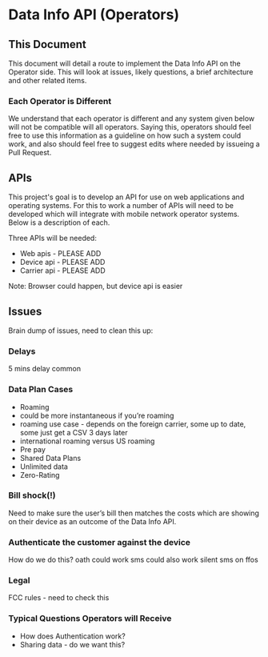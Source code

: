 # Data Info API (Operators)

## This Document
This document will detail a route to implement the Data Info API on the Operator side. This will look at issues, likely questions, a brief architecture and other related items.

### Each Operator is Different
We understand that each operator is different and any system given below will not be compatible will all operators. Saying this, operators should feel free to use this information as a guideline on how such a system could work, and also should feel free to suggest edits where needed by issueing a Pull Request. 

## APIs
This project's goal is to develop an API for use on web applications and operating systems. For this to work a number of APIs will need to be developed which will integrate with mobile network operator systems. Below is a description of each.

Three APIs will be needed:
* Web apis - PLEASE ADD
* Device api - PLEASE ADD
* Carrier api - PLEASE ADD

Note: Browser could happen, but device api is easier

## Issues
Brain dump of issues, need to clean this up:

### Delays
5 mins delay common

### Data Plan Cases
* Roaming
 * could be more instantaneous if you’re roaming
 * roaming use case - depends on the foreign carrier, some up to date, some just get a CSV 3 days later
 * international roaming versus US roaming
* Pre pay 
* Shared Data Plans
* Unlimited data
* Zero-Rating

### Bill shock(!)
Need to make sure the user’s bill then matches the costs which are showing on their device as an outcome of the Data Info API. 

### Authenticate the customer against the device 
How do we do this?
oath could work
sms could also work
silent sms on ffos

### Legal
FCC rules - need to check this

### Typical Questions Operators will Receive
* How does Authentication work?
* Sharing data - do we want this?




